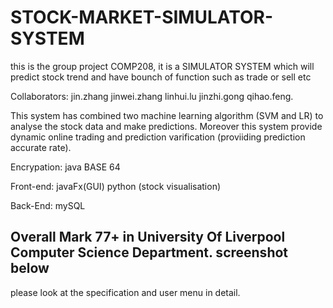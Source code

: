 # STOCK-MARKET-SIMULATOR-SYSTEM
this is the group project COMP208, it is a SIMULATOR SYSTEM which will predict stock trend and have bounch of function such as trade or sell etc

Collaborators: jin.zhang jinwei.zhang linhui.lu jinzhi.gong qihao.feng.

This system has combined two machine learning algorithm (SVM and LR) to analyse the stock data and make predictions.
Moreover this system provide dynamic online trading and prediction varification (proviiding prediction accurate rate). 

Encrypation: java BASE 64

Front-end: javaFx(GUI) python (stock visualisation)

Back-End: mySQL


Overall Mark 77+ in University Of Liverpool Computer Science Department.
screenshot below
--------------------------------------------------------------------------------------------------

please look at the specification and user menu in detail.
